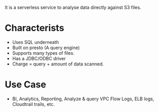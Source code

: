 It is a serverless service to analyse data directly against S3 files.

# Characterists
- Uses SQL underneath
- Built on presto (A query engine)
- Supports many types of files.
- Has a JDBC/ODBC driver
- Charge = query + amount of data scanned.

# Use Case
- BI, Analytics, Reporting, Analyze & query VPC Flow Logs, ELB logs, Cloudtrail trails, etc.